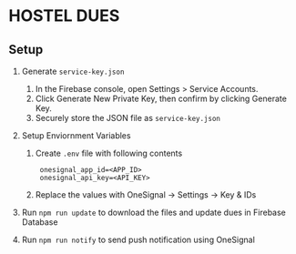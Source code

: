 # HOSTEL DUES

## Setup
1. Generate `service-key.json`
    1. In the Firebase console, open Settings > Service Accounts.
    2. Click Generate New Private Key, then confirm by clicking Generate Key.
    3. Securely store the JSON file as `service-key.json`
2. Setup Enviornment Variables
    1. Create `.env` file with following contents
                
            onesignal_app_id=<APP_ID>
            onesignal_api_key=<API_KEY>
    2. Replace the values with OneSignal -> Settings -> Key & IDs

3. Run `npm run update` to download the files and update dues in Firebase Database
4. Run `npm run notify` to send push notification using OneSignal